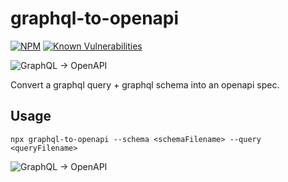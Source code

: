 # graphql-to-openapi

[![NPM](https://img.shields.io/npm/v/graphql-to-openapi.svg)](https://npmjs.com/graphql-to-openapi) 
[![Known Vulnerabilities](https://snyk.io/test/github/schwer/graphql-to-openapi/badge.svg)](https://snyk.io/test/github/schwer/graphql-to-openapi)

<img alt="GraphQL → OpenAPI" src="https://raw.github.com/schwer/graphql-to-openapi/master/static/logo.svg?sanitize=true">

Convert a graphql query + graphql schema into an openapi spec.

## Usage

```
npx graphql-to-openapi --schema <schemaFilename> --query <queryFilename>
```

<img alt="GraphQL → OpenAPI" src="https://raw.github.com/schwer/graphql-to-openapi/master/static/usage.gif">

